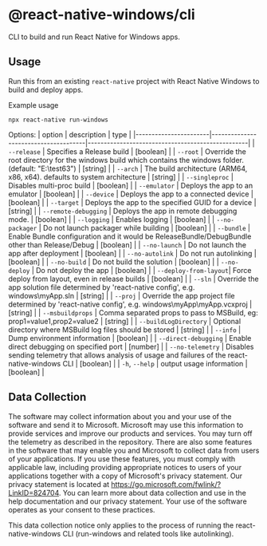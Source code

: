 # @react-native-windows/cli

CLI to build and run React Native for  Windows apps.

## Usage

Run this from an existing `react-native` project with React Native Windows to build and deploy apps.


Example usage
```
npx react-native run-windows
```

Options:
| option                | description                          | type                                             |
|-----------------------|--------------------------------------|--------------------------------------------------|
| `--release`           | Specifies a Release build | [boolean] |
| `--root`              | Override the root directory for the windows build which contains the windows folder. (default: "E:\\test63") | [string] |
| `--arch`              | The build architecture (ARM64, x86, x64). defaults to system architecture | [string] |
| `--singleproc`        | Disables multi-proc build | [boolean] |
| `--emulator`          | Deploys the app to an emulator | [boolean] |
| `--device`            | Deploys the app to a connected device | [boolean] |
| `--target`            | Deploys the app to the specified GUID for a device | [string] |
| `--remote-debugging`  | Deploys the app in remote debugging mode. | [boolean] |
| `--logging`           | Enables logging | [boolean] | 
| `--no-packager`       | Do not launch packager while building | [boolean] |
| `--bundle`            | Enable Bundle configuration and it would be ReleaseBundle/DebugBundle other than Release/Debug | [boolean] | 
| `--no-launch`         | Do not launch the app after deployment | [boolean] | 
| `--no-autolink`       | Do not run autolinking | [boolean] | 
| `--no-build`          | Do not build the solution | [boolean] |
| `--no-deploy`         | Do not deploy the app | [boolean] |
| `--deploy-from-layout`| Force deploy from layout, even in release builds | [boolean] |
| `--sln`               | Override the app solution file determined by 'react-native config', e.g. windows\myApp.sln | [string] | 
| `--proj`              | Override the app project file determined by 'react-native config', e.g. windows\myApp\myApp.vcxproj | [string] |
| `--msbuildprops`      | Comma separated props to pass to MSBuild, eg: prop1=value1,prop2=value2 | [string] |
| `--buildLogDirectory` | Optional directory where MSBuild log files should be stored | [string] |
| `--info`              | Dump environment information | [boolean] |
| `--direct-debugging`  | Enable direct debugging on specified port | [number] |
| `--no-telemetry`      | Disables sending telemetry that allows analysis of usage and failures of the react-native-windows CLI | [boolean] |
| `-h`, `--help`        | output usage information | [boolean] |


## Data Collection
The software may collect information about you and your use of the software and send it to Microsoft. Microsoft may use this information to provide services and improve our products and services. You may turn off the telemetry as described in the repository. There are also some features in the software that may enable you and Microsoft to collect data from users of your applications. If you use these features, you must comply with applicable law, including providing appropriate notices to users of your applications together with a copy of Microsoft's privacy statement. Our privacy statement is located at https://go.microsoft.com/fwlink/?LinkID=824704. You can learn more about data collection and use in the help documentation and our privacy statement. Your use of the software operates as your consent to these practices.

This data collection notice only applies to the process of running the react-native-windows CLI (run-windows and related tools like autolinking).